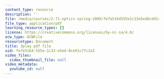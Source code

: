 ```yaml
---
content_type: resource
description: ''
file: /media/courses/2-71-optics-spring-2009/fe7e5164555e1c33e5ed8ce91c77c1a3_ML5yVI18uaI.pdf
file_type: application/pdf
learning_resource_types: []
license: https://creativecommons.org/licenses/by-nc-sa/4.0/
ocw_type: OCWFile
resourcetype: Document
title: 3play pdf file
uid: fe7e5164-555e-1c33-e5ed-8ce91c77c1a3
video_files:
  video_thumbnail_file: null
video_metadata:
  youtube_id: null
---
```

